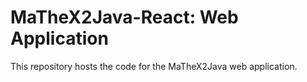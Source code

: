 # MaTheX2Java-React: Web Application

This repository hosts the code for the MaTheX2Java web application.
